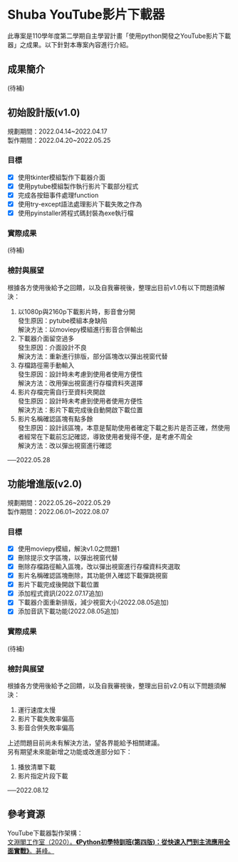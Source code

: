 # Shuba YouTube影片下載器
此專案是110學年度第二學期自主學習計畫「使用python開發之YouTube影片下載器」之成果。以下針對本專案內容進行介紹。

## 成果簡介
(待補)

## 初始設計版(v1.0)
規劃期間：2022.04.14\~2022.04.17<br>
製作期間：2022.04.20\~2022.05.25

### 目標
- [x] 使用tkinter模組製作下載器介面
- [x] 使用pytube模組製作執行影片下載部分程式
- [x] 完成各按鈕事件處理function
- [x] 使用try-except語法處理影片下載失敗之作為
- [x] 使用pyinstaller將程式碼封裝為exe執行檔

### 實際成果
(待補)

### 檢討與展望
根據各方使用後給予之回饋，以及自我審視後，整理出目前v1.0有以下問題須解決：
1. 以1080p與2160p下載影片時，影音會分開<br>
發生原因：pytube模組本身缺陷<br>
解決方法：以moviepy模組進行影音合併輸出
2. 下載器介面留空過多<br>
發生原因：介面設計不良<br>
解決方法：重新進行排版，部分區塊改以彈出視窗代替
3. 存檔路徑需手動輸入<br>
發生原因：設計時未考慮到使用者使用方便性<br>
解決方法：改用彈出視窗進行存檔資料夾選擇
4. 影片存檔完需自行至資料夾開啟<br>
發生原因：設計時未考慮到使用者使用方便性<br>
解決方法：影片下載完成後自動開啟下載位置
5. 影片名稱確認區塊有點多餘<br>
發生原因：設計該區塊，本意是幫助使用者確定下載之影片是否正確，然使用者經常在下載前忘記確認，導致使用者覺得不便，是考慮不周全<br>
解決方法：改以彈出視窗進行確認
<!-- -->
──2022.05.28

## 功能增進版(v2.0)
規劃期間：2022.05.26\~2022.05.29<br>
製作期間：2022.06.01\~2022.08.07

### 目標
- [x] 使用moviepy模組，解決v1.0之問題1
- [x] 刪除提示文字區塊，以彈出視窗代替
- [x] 刪除存檔路徑輸入區塊，改以彈出視窗進行存檔資料夾選取
- [x] 影片名稱確認區塊刪除，其功能併入確認下載彈跳視窗
- [x] 影片下載完成後開啟下載位置
- [x] 添加程式資訊(2022.07.17追加)
- [x] 下載器介面重新排版，減少視窗大小(2022.08.05追加)
- [x] 添加音訊下載功能(2022.08.05追加)

### 實際成果
(待補)

### 檢討與展望
根據各方使用後給予之回饋，以及自我審視後，整理出目前v2.0有以下問題須解決：
1. 運行速度太慢
2. 影片下載失敗率偏高
3. 影音合併失敗率偏高
<!-- -->
上述問題目前尚未有解決方法，望各界能給予相關建議。<br>
另有期望未來能新增之功能或改進部分如下：
1. 播放清單下載
2. 影片指定片段下載  
<!-- -->
──2022.08.12

## 參考資源
YouTube下載器製作架構：<br>
[文淵閣工作室（2020）。**《Python初學特訓班(第四版)：從快速入門到主流應用全面實戰》**。碁峰。](https://www.books.com.tw/products/0010863623?gclid=CjwKCAjwu5yYBhAjEiwAKXk_eFixvJkAJg-YIuSghUsdzmiLBSoYs2ZUGww0TmxnEz_cFcrSBeLnIBoCozcQAvD_BwE)